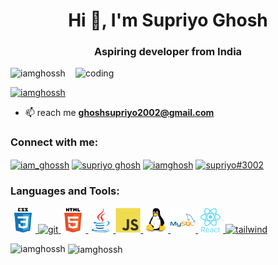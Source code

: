 <h1 align="center">Hi 👋, I'm Supriyo Ghosh</h1>
<h3 align="center">Aspiring developer from India</h3>
<img align="right" alt="coding" width="400" src="![image](https://github.com/iamghossh/iamghossh/assets/156962917/ab7a7d86-f580-49a1-a49e-108e5eed1c8a")/>


<p align="left"> <img src="https://komarev.com/ghpvc/?username=iamghossh&label=Profile%20views&color=0e75b6&style=flat" alt="iamghossh" /> </p>

<p align="left"> <a href="https://github.com/ryo-ma/github-profile-trophy"><img src="https://github-profile-trophy.vercel.app/?username=iamghossh" alt="iamghossh" /></a> </p>

- 📫 reach me **ghoshsupriyo2002@gmail.com**

<h3 align="left">Connect with me:</h3>
<p align="left">
<a href="https://twitter.com/iam_ghossh" target="blank"><img align="center" src="https://raw.githubusercontent.com/rahuldkjain/github-profile-readme-generator/master/src/images/icons/Social/twitter.svg" alt="iam_ghossh" height="30" width="40" /></a>
<a href="https://linkedin.com/in/supriyo ghosh" target="blank"><img align="center" src="https://raw.githubusercontent.com/rahuldkjain/github-profile-readme-generator/master/src/images/icons/Social/linked-in-alt.svg" alt="supriyo ghosh" height="30" width="40" /></a>
<a href="https://www.leetcode.com/iamghosh" target="blank"><img align="center" src="https://raw.githubusercontent.com/rahuldkjain/github-profile-readme-generator/master/src/images/icons/Social/leet-code.svg" alt="iamghosh" height="30" width="40" /></a>
<a href="https://discord.gg/supriyo#3002" target="blank"><img align="center" src="https://raw.githubusercontent.com/rahuldkjain/github-profile-readme-generator/master/src/images/icons/Social/discord.svg" alt="supriyo#3002" height="30" width="40" /></a>
</p>

<h3 align="left">Languages and Tools:</h3>
<p align="left"> <a href="https://www.w3schools.com/css/" target="_blank" rel="noreferrer"> <img src="https://raw.githubusercontent.com/devicons/devicon/master/icons/css3/css3-original-wordmark.svg" alt="css3" width="40" height="40"/> </a> <a href="https://git-scm.com/" target="_blank" rel="noreferrer"> <img src="https://www.vectorlogo.zone/logos/git-scm/git-scm-icon.svg" alt="git" width="40" height="40"/> </a> <a href="https://www.w3.org/html/" target="_blank" rel="noreferrer"> <img src="https://raw.githubusercontent.com/devicons/devicon/master/icons/html5/html5-original-wordmark.svg" alt="html5" width="40" height="40"/> </a> <a href="https://www.java.com" target="_blank" rel="noreferrer"> <img src="https://raw.githubusercontent.com/devicons/devicon/master/icons/java/java-original.svg" alt="java" width="40" height="40"/> </a> <a href="https://developer.mozilla.org/en-US/docs/Web/JavaScript" target="_blank" rel="noreferrer"> <img src="https://raw.githubusercontent.com/devicons/devicon/master/icons/javascript/javascript-original.svg" alt="javascript" width="40" height="40"/> </a> <a href="https://www.linux.org/" target="_blank" rel="noreferrer"> <img src="https://raw.githubusercontent.com/devicons/devicon/master/icons/linux/linux-original.svg" alt="linux" width="40" height="40"/> </a> <a href="https://www.mysql.com/" target="_blank" rel="noreferrer"> <img src="https://raw.githubusercontent.com/devicons/devicon/master/icons/mysql/mysql-original-wordmark.svg" alt="mysql" width="40" height="40"/> </a> <a href="https://reactjs.org/" target="_blank" rel="noreferrer"> <img src="https://raw.githubusercontent.com/devicons/devicon/master/icons/react/react-original-wordmark.svg" alt="react" width="40" height="40"/> </a> <a href="https://tailwindcss.com/" target="_blank" rel="noreferrer"> <img src="https://www.vectorlogo.zone/logos/tailwindcss/tailwindcss-icon.svg" alt="tailwind" width="40" height="40"/> </a> </p>

<p><img align="left" src="https://github-readme-stats.vercel.app/api/top-langs?username=iamghossh&show_icons=true&locale=en&layout=compact" alt="iamghossh" /></p>

<p>&nbsp;<img align="center" src="https://github-readme-stats.vercel.app/api?username=iamghossh&show_icons=true&locale=en" alt="iamghossh" /></p>
